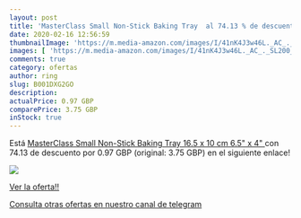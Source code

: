 ```yaml
---
layout: post
title: 'MasterClass Small Non-Stick Baking Tray  al 74.13 % de descuento'
date: 2020-02-16 12:56:59
thumbnailImage: 'https://m.media-amazon.com/images/I/41nK4J3w46L._AC_._SL200_.jpg'
images: [ 'https://m.media-amazon.com/images/I/41nK4J3w46L._AC_._SL200_.jpg' ]
comments: true
category: ofertas
author: ring
slug: B001DXG2GO
description:
actualPrice: 0.97 GBP
comparePrice: 3.75 GBP
inStock: true
---
```


Está [MasterClass Small Non-Stick Baking Tray  16.5 x 10 cm  6.5" x 4" ](https://www.amazon.com/dp/B001DXG2GO/?tag=redken08-20) con 74.13 de descuento por 0.97 GBP (original: 3.75 GBP) en el siguiente enlace!

[![](https://m.media-amazon.com/images/I/41nK4J3w46L._AC_._SL200_.jpg)](https://www.amazon.com/dp/B001DXG2GO/?tag=redken08-20)

[Ver la oferta!!](https://www.amazon.com/dp/B001DXG2GO/?tag=redken08-20)

[Consulta otras ofertas en nuestro canal de telegram](https://t.me/s/ofertas25)
